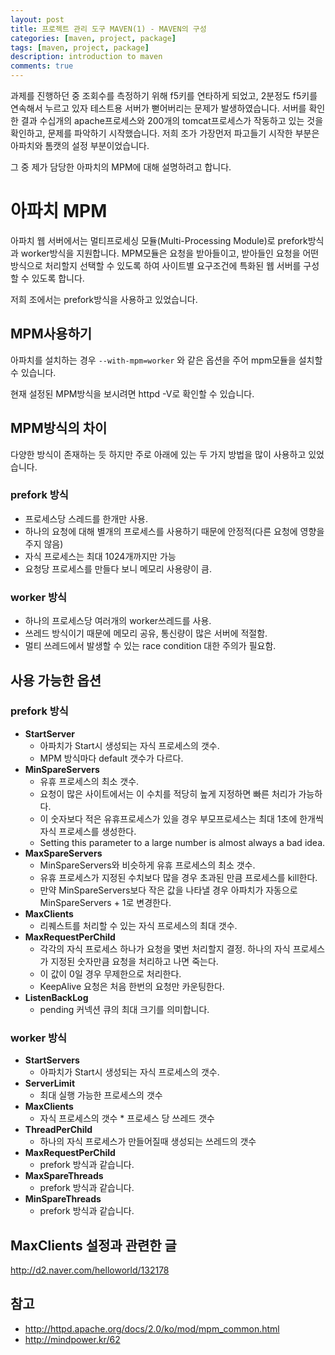 ```yaml
---
layout: post
title: 프로젝트 관리 도구 MAVEN(1) - MAVEN의 구성
categories: [maven, project, package]
tags: [maven, project, package]
description: introduction to maven
comments: true
---
```

과제를 진행하던 중 조회수를 측정하기 위해 f5키를 연타하게 되었고, 2분정도 f5키를 연속해서 누르고 있자 테스트용 서버가 뻗어버리는 문제가
발생하였습니다. 서버를 확인한 결과 수십개의 apache프로세스와 200개의 tomcat프로세스가 작동하고 있는 것을 확인하고, 문제를 파악하기 시작했습니다.
저희 조가 가장먼저 파고들기 시작한 부분은 아파치와 톰캣의 설정 부분이었습니다.

그 중 제가 담당한 아파치의 MPM에 대해 설명하려고 합니다.

# 아파치 MPM
아파치 웹 서버에서는 멀티프로세싱 모듈(Multi-Processing Module)로 prefork방식과 worker방식을 지원합니다.
MPM모듈은 요청을 받아들이고, 받아들인 요청을 어떤 방식으로 처리할지 선택할 수 있도록 하여 사이트별 요구조건에 특화된 웹 서버를 구성할 수 있도록 합니다.

저희 조에서는 prefork방식을 사용하고 있었습니다.

## MPM사용하기
아파치를 설치하는 경우 `--with-mpm=worker` 와 같은 옵션을 주어 mpm모듈을 설치할 수 있습니다.

현재 설정된 MPM방식을 보시려면 httpd -V로 확인할 수 있습니다.

## MPM방식의 차이

다양한 방식이 존재하는 듯 하지만 주로 아래에 있는 두 가지 방법을 많이 사용하고 있었습니다.

### prefork 방식
- 프로세스당 스레드를 한개만 사용.
- 하나의 요청에 대해 별개의 프로세스를 사용하기 때문에 안정적(다른 요청에 영향을 주지 않음)
- 자식 프로세스는 최대 1024개까지만 가능
- 요청당 프로세스를 만들다 보니 메모리 사용량이 큼.
### worker 방식
- 하나의 프로세스당 여러개의 worker쓰레드를 사용.
- 쓰레드 방식이기 때문에 메모리 공유, 통신량이 많은 서버에 적절함.
- 멀티 쓰레드에서 발생할 수 있는 race condition 대한 주의가 필요함.

## 사용 가능한 옵션
### prefork 방식
- **StartServer**
	- 아파치가 Start시 생성되는 자식 프로세스의 갯수.
	- MPM 방식마다 default 갯수가 다르다.
- **MinSpareServers**
	- 유휴 프로세스의 최소 갯수.
	- 요청이 많은 사이트에서는 이 수치를 적당히 높게 지정하면 빠른 처리가 가능하다.
	- 이 숫자보다 적은 유휴프로세스가 있을 경우 부모프로세스는 최대 1초에 한개씩 자식 프로세스를 생성한다.
	- Setting this parameter to a large number is almost always a bad idea.
- **MaxSpareServers**
	- MinSpareServers와 비슷하게 유휴 프로세스의 최소 갯수.
	- 유휴 프로세스가 지정된 수치보다 많을 경우 초과된 만큼 프로세스를 kill한다.
	- 만약 MinSpareServers보다 작은 값을 나타낼 경우 아파치가 자동으로 MinSpareServers + 1로 변경한다.
- **MaxClients**
	- 리퀘스트를 처리할 수 있는 자식 프로세스의 최대 갯수.
- **MaxRequestPerChild**
	- 각각의 자식 프로세스 하나가 요청을 몇번 처리할지 결정. 하나의 자식 프로세스가 지정된 숫자만큼 요청을 처리하고 나면 죽는다.
	- 이 값이 0일 경우 무제한으로 처리한다.
	- KeepAlive 요청은 처음 한번의 요청만 카운팅한다.
- **ListenBackLog**
	- pending 커넥션 큐의 최대 크기를 의미합니다.

### worker 방식
- **StartServers**
	- 아파치가 Start시 생성되는 자식 프로세스의 갯수.
- **ServerLimit**
	-  최대 실행 가능한 프로세스의 갯수
-  **MaxClients**
	- 자식 프로세스의 갯수 * 프로세스 당 쓰레드 갯수
-  **ThreadPerChild**
	-  하나의 자식 프로세스가 만들어질때 생성되는 쓰레드의 갯수
-  **MaxRequestPerChild**
	-  prefork 방식과 같습니다.
-  **MaxSpareThreads**
	-  prefork 방식과 같습니다.
-  **MinSpareThreads**
	-  prefork 방식과 같습니다.

## MaxClients 설정과 관련한 글
http://d2.naver.com/helloworld/132178


## 참고
- http://httpd.apache.org/docs/2.0/ko/mod/mpm_common.html
- http://mindpower.kr/62

